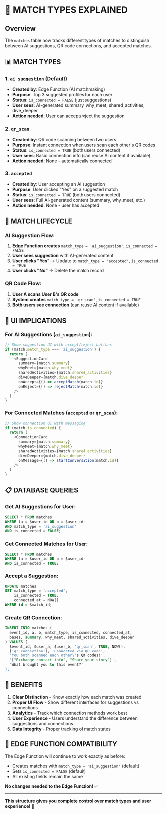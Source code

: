 # 🎯 MATCH TYPES EXPLAINED

## Overview
The `matches` table now tracks different types of matches to distinguish between AI suggestions, QR code connections, and accepted matches.

## 📊 **MATCH TYPES**

### **1. `ai_suggestion` (Default)**
- **Created by**: Edge Function (AI matchmaking)
- **Purpose**: Top 3 suggested profiles for each user
- **Status**: `is_connected = FALSE` (just suggestions)
- **User sees**: AI-generated summary, why_meet, shared_activities, dive_deeper
- **Action needed**: User can accept/reject the suggestion

### **2. `qr_scan`**
- **Created by**: QR code scanning between two users
- **Purpose**: Instant connection when users scan each other's QR codes
- **Status**: `is_connected = TRUE` (both users connected)
- **User sees**: Basic connection info (can reuse AI content if available)
- **Action needed**: None - automatically connected

### **3. `accepted`**
- **Created by**: User accepting an AI suggestion
- **Purpose**: User clicked "Yes" on a suggested match
- **Status**: `is_connected = TRUE` (both users connected)
- **User sees**: Full AI-generated content (summary, why_meet, etc.)
- **Action needed**: None - user has accepted

## 🔄 **MATCH LIFECYCLE**

### **AI Suggestion Flow:**
1. **Edge Function creates** `match_type = 'ai_suggestion'`, `is_connected = FALSE`
2. **User sees suggestion** with AI-generated content
3. **User clicks "Yes"** → Update to `match_type = 'accepted'`, `is_connected = TRUE`
4. **User clicks "No"** → Delete the match record

### **QR Code Flow:**
1. **User A scans User B's QR code**
2. **System creates** `match_type = 'qr_scan'`, `is_connected = TRUE`
3. **Both users see connection** (can reuse AI content if available)

## 🎨 **UI IMPLICATIONS**

### **For AI Suggestions (`ai_suggestion`):**
```typescript
// Show suggestion UI with accept/reject buttons
if (match.match_type === 'ai_suggestion') {
  return (
    <SuggestionCard 
      summary={match.summary}
      whyMeet={match.why_meet}
      sharedActivities={match.shared_activities}
      diveDeeper={match.dive_deeper}
      onAccept={() => acceptMatch(match.id)}
      onReject={() => rejectMatch(match.id)}
    />
  )
}
```

### **For Connected Matches (`accepted` or `qr_scan`):**
```typescript
// Show connection UI with messaging
if (match.is_connected) {
  return (
    <ConnectionCard 
      summary={match.summary}
      whyMeet={match.why_meet}
      sharedActivities={match.shared_activities}
      diveDeeper={match.dive_deeper}
      onMessage={() => startConversation(match.id)}
    />
  )
}
```

## 📋 **DATABASE QUERIES**

### **Get AI Suggestions for User:**
```sql
SELECT * FROM matches 
WHERE (a = $user_id OR b = $user_id) 
AND match_type = 'ai_suggestion' 
AND is_connected = FALSE;
```

### **Get Connected Matches for User:**
```sql
SELECT * FROM matches 
WHERE (a = $user_id OR b = $user_id) 
AND is_connected = TRUE;
```

### **Accept a Suggestion:**
```sql
UPDATE matches 
SET match_type = 'accepted', 
    is_connected = TRUE, 
    connected_at = NOW() 
WHERE id = $match_id;
```

### **Create QR Connection:**
```sql
INSERT INTO matches (
  event_id, a, b, match_type, is_connected, connected_at,
  bases, summary, why_meet, shared_activities, dive_deeper
) VALUES (
  $event_id, $user_a, $user_b, 'qr_scan', TRUE, NOW(),
  ['qr_connection'], 'Connected via QR code', 
  'You both scanned each other\'s QR codes!', 
  '["Exchange contact info", "Share your story"]',
  'What brought you to this event?'
);
```

## 🚀 **BENEFITS**

1. **Clear Distinction** - Know exactly how each match was created
2. **Proper UI Flow** - Show different interfaces for suggestions vs connections
3. **Analytics** - Track which connection methods work best
4. **User Experience** - Users understand the difference between suggestions and connections
5. **Data Integrity** - Proper tracking of match states

## 🔧 **EDGE FUNCTION COMPATIBILITY**

The Edge Function will continue to work exactly as before:
- Creates matches with `match_type = 'ai_suggestion'` (default)
- Sets `is_connected = FALSE` (default)
- All existing fields remain the same

**No changes needed to the Edge Function!** ✅

---

**This structure gives you complete control over match types and user experience! 🎯**



